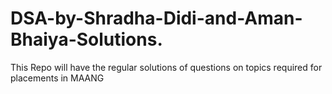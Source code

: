 # DSA-by-Shradha-Didi-and-Aman-Bhaiya-Solutions.
This Repo will have the regular solutions of questions on topics required for placements in MAANG
